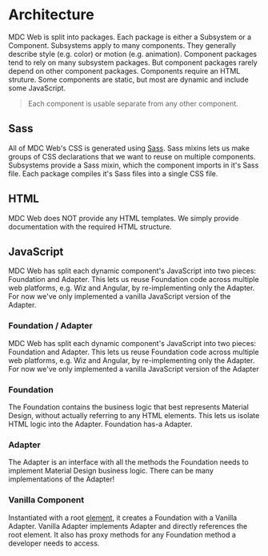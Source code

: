 # Architecture

MDC Web is split into packages. Each package is either a Subsystem or a
Component. Subsystems apply to many components. They generally describe style
(e.g. color) or motion (e.g. animation). Component packages tend to rely on
many subsystem packages. But component packages rarely depend on other
component packages. Components require an HTML struture. Some components are
static, but most are dynamic and include some JavaScript.

> Each component is usable separate from any other component.

## Sass

All of MDC Web's CSS is generated using [Sass](http://sass-lang.com/). Sass
mixins lets us make groups of CSS declarations that we want to reuse on
multiple components. Subsystems provide a Sass mixin, which the component
imports in it's Sass file. Each package compiles it's Sass files into a single
CSS file.

## HTML

MDC Web does NOT provide any HTML templates. We simply provide documentation
with the required HTML structure.

## JavaScript

MDC Web has split each dynamic component's JavaScript into two pieces:
Foundation and Adapter. This lets us reuse Foundation code across multiple web
platforms, e.g. Wiz and Angular, by re-implementing only the Adapter. For now
we've only implemented a vanilla JavaScript version of the Adapter.

### Foundation / Adapter

MDC Web has split each dynamic component's JavaScript into two pieces:
Foundation and Adapter. This lets us reuse Foundation code across multiple web
platforms, e.g. Wiz and Angular, by re-implementing only the Adapter. For now
we've only implemented a vanilla JavaScript version of the Adapter

### Foundation

The Foundation contains the business logic that best represents Material Design,
without actually referring to any HTML elements. This lets us isolate HTML logic
into the Adapter. Foundation has-a Adapter.

### Adapter

The Adapter is an interface with all the methods the Foundation needs to
implement Material Design business logic. There can be many implementations of
the Adapter!

### Vanilla Component

Instantiated with a root [element](https://developer.mozilla.org/en-US/docs/Web/API/Element),
it creates a Foundation with a Vanilla Adapter. Vanilla Adapter implements
Adapter and directly references the root element. It also has proxy methods for
any Foundation method a developer needs to access.
